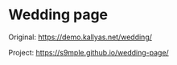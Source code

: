 
# Wedding page
Original: https://demo.kallyas.net/wedding/

Project: https://s9mple.github.io/wedding-page/
